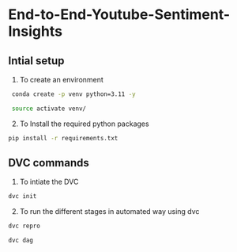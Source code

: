 # End-to-End-Youtube-Sentiment-Insights

## Intial setup

1. To create an environment

```bash
 conda create -p venv python=3.11 -y

 source activate venv/

```
2. To Install the required python packages

```bash
pip install -r requirements.txt
```

## DVC commands

1. To intiate the DVC
```bash
dvc init
```
2. To run the different stages in automated way using dvc
```bash
dvc repro 
```
```bash
dvc dag
```